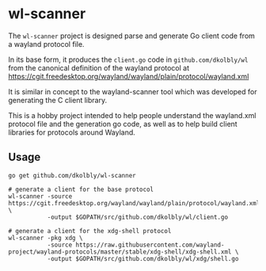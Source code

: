 wl-scanner
==========

The `wl-scanner` project is designed parse and generate Go client code
from a wayland protocol file.

In its base form, it produces the `client.go` code in
`github.com/dkolbly/wl` from the canonical definition of the wayland
protocol at
https://cgit.freedesktop.org/wayland/wayland/plain/protocol/wayland.xml

It is similar in concept to the wayland-scanner tool which was
developed for generating the C client library.

This is a hobby project intended to help people understand the
wayland.xml protocol file and the generation go code, as well as to
help build client libraries for protocols around Wayland.

## Usage

```
go get github.com/dkolbly/wl-scanner

# generate a client for the base protocol
wl-scanner -source https://cgit.freedesktop.org/wayland/wayland/plain/protocol/wayland.xml \
           -output $GOPATH/src/github.com/dkolbly/wl/client.go

# generate a client for the xdg-shell protocol
wl-scanner -pkg xdg \
           -source https://raw.githubusercontent.com/wayland-project/wayland-protocols/master/stable/xdg-shell/xdg-shell.xml \
           -output $GOPATH/src/github.com/dkolbly/wl/xdg/shell.go
```
